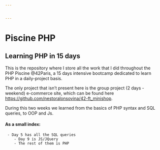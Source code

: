```yaml
---


---
```


<h1 id="piscine-php">Piscine PHP</h1>
<h2 id="learning-php-in-15-days">Learning PHP in 15 days</h2>
<p>This is the repository where I store all the work that I did throughout the PHP Piscine @42Paris, a 15 days intensive bootcamp dedicated to learn PHP in a daily-project basis.</p>
<p>The only project that isn’t present here is the group project (2 days - weekend) e-commerce site, which can be found here <a href="https://github.com/nestoralonsovina/42-ft_minishop">https://github.com/nestoralonsovina/42-ft_minishop</a>.</p>
<p>During this two weeks we learned from the basics of PHP syntax and SQL queries, to OOP and Js.</p>
<h4 id="as-a-small-index">As a small index:</h4>
<pre><code>	- Day 5 has all the SQL queries
	- Day 9 is JS/JQuery
	- The rest of them is PHP
</code></pre>


